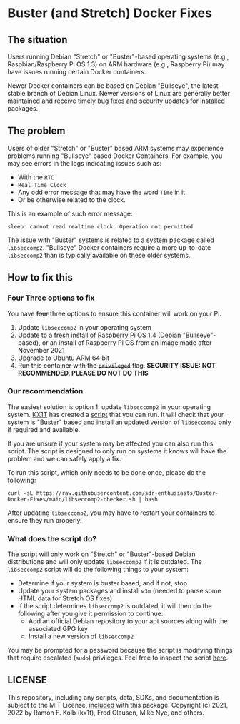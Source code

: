 # Buster (and Stretch) Docker Fixes

## The situation

Users running Debian "Stretch" or "Buster"-based operating systems (e.g., Raspbian/Raspberry Pi OS 1.3) on ARM hardware (e.g., Raspberry Pi) may have issues running certain Docker containers.

Newer Docker containers can be based on Debian "Bullseye", the latest stable branch of Debian Linux. Newer versions of Linux are generally better maintained and receive timely bug fixes and security updates for installed packages.

## The problem

Users of older "Stretch" or "Buster" based ARM systems may experience problems running "Bullseye" based Docker Containers. For example, you may see errors in the logs indicating issues such as:

* With the `RTC`
* `Real Time Clock`
* Any odd error message that may have the word `Time` in it
* Or be otherwise related to the clock.

This is an example of such error message:

```
sleep: cannot read realtime clock: Operation not permitted
```

The issue with "Buster" systems is related to a system package called `libseccomp2`. "Bullseye" Docker containers require a more up-to-date `libseccomp2` than is typically available on these older systems.

## How to fix this

### ~~Four~~ Three options to fix
You have ~~four~~ three options to ensure this container will work on your Pi.

1. Update `libseccomp2` in your operating system
2. Update to a fresh install of Raspberry Pi OS 1.4 (Debian "Bullseye"-based), or an install of Raspberry Pi OS from an image made after November 2021
3. Upgrade to Ubuntu ARM 64 bit
4. ~~Run this container with the `privileged` flag.~~ **SECURITY ISSUE: NOT RECOMMENDED, PLEASE DO NOT DO THIS**

### Our recommendation
The easiest solution is option 1: update `libseccomp2` in your operating system. [KX1T](https://github.com/kx1t) has created a [script](libseccomp2-checker.sh) that you can run. It will check that your system is "Buster" based and install an updated version of `libseccomp2` only if required and available.

If you are unsure if your system may be affected you can also run this script. The script is designed to only run on systems it knows will have the problem and we can safely apply a fix.

To run this script, which only needs to be done once, please do the following:

```shell
curl -sL https://raw.githubusercontent.com/sdr-enthusiasts/Buster-Docker-Fixes/main/libseccomp2-checker.sh | bash
```

After updating `libseccomp2`, you may have to restart your containers to ensure they run properly.

### What does the script do?

The script will only work on "Stretch" or "Buster"-based Debian distributions and will only update `libseccomp2` if it is outdated.
The `libseccomp2` script will do the following things to your system:

* Determine if your system is buster based, and if not, stop
* Update your system packages and install `w3m` (needed to parse some HTML data for Stretch OS fixes)
* If the script determines `libseccomp2` is outdated, it will then do the following after you give it permission to continue:
  - Add an official Debian repository to your apt sources along with the associated GPG key
  - Install a new version of `libseccomp2`

You may be prompted for a password because the script is modifying things that require escalated (`sudo`) privileges.
Feel free to inspect the script [here](libseccomp2-checker.sh).

## LICENSE
This repository, including any scripts, data, SDKs, and documentation is subject to the MIT License, [included](LICENSE) with this package. Copyright (c) 2021, 2022 by Ramon F. Kolb (kx1t), Fred Clausen, Mike Nye, and others.

